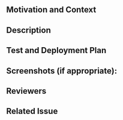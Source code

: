 ## Motivation and Context

<!--
  Why is this change required? What problem does it solve?
  This can be omitted if a linked issue is provided
-->

## Description

<!-- Describe your changes -->

## Test and Deployment Plan

<!-- Please describe in detail how you tested your changes. -->

## Screenshots (if appropriate):

<!--
  This allows reviewers to begin reviewing your work
  without checking out your branch locally
-->

## Reviewers

<!-- Tag any reviewers who have context on this PR, or are familiar with this part of the codebase. -->

## Related Issue

<!-- Please link to the issue here -->
